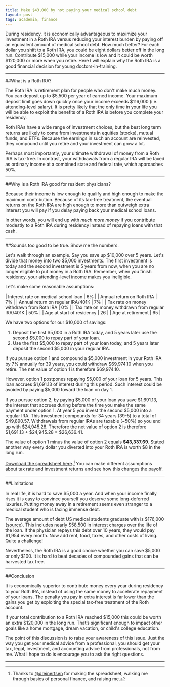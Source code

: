 ```yaml
---
title: Make $43,000 by not paying your medical school debt
layout: post
tags: academia, finance
---
```


During residency, it is economically advantageous to maximize your investment in a Roth IRA versus reducing your interest burden by paying off an equivalent amount of medical school debt. How much better? For each dollar you shift to a Roth IRA, you could be eight dollars better off in the long run. Contribute $15,000 while your income is low and it could be worth $120,000 or more when you retire. Here I will explain why the Roth IRA is a good financial decision for young doctors-in-training.

---

##What is a Roth IRA?

The Roth IRA is retirement plan for people who don't make much money. You can deposit up to $5,500 per year of earned income. Your maximum deposit limit goes down quickly once your income exceeds $116,000 (i.e. attending-level salary). It is pretty likely that the only time in your life you will be able to exploit the benefits of a Roth IRA is before you complete your residency.

Roth IRAs have a wide range of investment choices, but the best long term returns are likely to come from investments in equities (stocks), mutual funds, and ETFs. Because the earnings in such an account are reinvested, they compound until you retire and your investment can grow a lot.

Perhaps most importantly, your ultimate withdrawal of money from a Roth IRA is tax-free. In contrast, your withdrawals from a regular IRA will be taxed as ordinary income at a combined state and federal rate, which approaches 50%.

---

##Why is a Roth IRA good for resident physicians?

Because their income is low enough to qualify and high enough to make the maximum contribution. Because of its tax-free treatment, the eventual returns on the Roth IRA are high enough to more than outweigh extra interest you will pay if you delay paying back your medical school loans.

In other words, you will end up with *much more money* if you contribute modestly to a Roth IRA during residency instead of repaying loans with that cash.

---

##Sounds too good to be true. Show me the numbers.

Let's walk through an example. Say you save up $10,000 over 5 years. Let's divide that money into two $5,000 investments. The first investment is today and the second investment is 5 years from now, when you are no longer eligible to put money in a Roth IRA. Remember, when you finish residency, your attending-level income makes you ineligible.

Let's make some reasonable assumptions:

| Interest rate on medical school loan      | 6% |
| Annual return on Roth IRA                 | 7% |
| Annual return on regular IRA/401K         | 7% |
| Tax rate on money withdrawn from Roth IRA 	 | 0% |
| Tax rate on money withdrawn from regular IRA/401K | 50% |
| Age at start of residency            	 | 26 |
| Age at retirement                         | 65 |

We have two options for our $10,000 of savings:

1. Deposit the first $5,000 in a Roth IRA today, and 5 years later use the second $5,000 to repay part of your loan.
2. Use the first $5,000 to repay part of your loan today, and 5 years later deposit the second $5,000 in your regular IRA.

If you pursue option 1 and compound a $5,000 investment in your Roth IRA by 7% annually for 39 years, you could withdraw $69,974.10 when you retire. The net value of option 1 is therefore $69,974.10.

However, option 1 postpones repaying $5,000 of your loan for 5 years. This loan accrues $1,691.13 of interest during this period. Such interest could be avoided by paying $5,000 toward the loan on day 1.

If you pursue option 2, by paying $5,000 of your loan you save $1,691.13, the interest that accrues during before the time you make the same payment under option 1. At year 5 you invest the second $5,000 into a regular IRA. This investment compounds for 34 years (39-5) to a total of $49,890.57. Withdrawals from regular IRAs are taxable (~50%) so you end up with $24,945.28. Therefore the net value of option 2 is therefore $1,691.13 + $24,945.28 = $26,636.41.

The value of option 1 minus the value of option 2 equals **$43,337.69**. Stated another way every dollar you diverted into your Roth IRA is worth $8 in the long run.

[Download the spreadsheet here](/assets/rothira.xls).[^1] You can make different assumptions about tax rate and investment returns and see how this changes the payoff.

---

##Limitations

In real life, it is hard to save $5,000 a year. And when your income finally rises it is easy to convince yourself you deserve some long-deferred luxuries. Putting money away in a retirement seems even stranger to a medical student who is facing immense debt.

The average amount of debt US medical students graduate with is $176,000 ([source](https://www.aamc.org/download/296002/data/aibvol12_no2.pdf)). This includes nearly $58,500 in interest charges over the life of the loan. If the physician repays this debt over 10 years, they would pay $1,954 every month. Now add rent, food, taxes, and other costs of living. Quite a challenge!

Nevertheless, the Roth IRA is a good choice whether you can save $5,000 or only $100. It is hard to beat decades of compounded gains that can be harvested tax free.

---

##Conclusion

It is economically superior to contribute money every year during residency to your Roth IRA, instead of using the same money to accelerate repayment of your loans. The penalty you pay in extra interest is far lower than the gains you get by exploiting the special tax-free treatment of the Roth account.

If your total contribution to a Roth IRA reached $15,000 this could be worth an extra $120,000 in the long run. That’s significant enough to impact other goals like a home mortgage, dream vacation, or child's college education.

The point of this discussion is to raise your awareness of this issue. Just the way you get your medical advice from a professional, you should get your tax, legal, investment, and accounting advice from professionals, not from me. What I hope to do is encourage you to ask the right questions.

---

[^1]: Thanks to [@dreinertsen](https://twitter.com/DReinertsen) for making the spreadsheet, walking me through basics of personal finance, and raising me.
